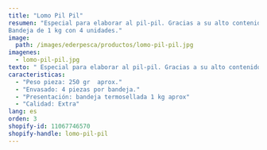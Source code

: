 ```yaml
---
title: "Lomo Pil Pil"
resumen: "Especial para elaborar al pil-pil. Gracias a su alto contenido en gelatina lo dota especialmente de una gran melosidad.<br>
Bandeja de 1 kg con 4 unidades."
image:
  path: /images/ederpesca/productos/lomo-pil-pil.jpg
imagenes:
  - lomo-pil-pil.jpg
texto: " Especial para elaborar al pil-pil. Gracias a su alto contenido en gelatina lo dota especialmente de una gran melosidad."
caracteristicas:
  - "Peso pieza: 250 gr  aprox."
  - "Envasado: 4 piezas por bandeja."
  - "Presentación: bandeja termosellada 1 kg aprox"
  - "Calidad: Extra"
lang: es
orden: 3
shopify-id: 11067746570
shopify-handle: lomo-pil-pil
---
```

